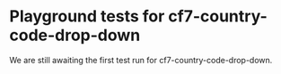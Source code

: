 # Playground tests for cf7-country-code-drop-down
We are still awaiting the first test run for cf7-country-code-drop-down.
